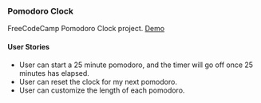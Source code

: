 ### Pomodoro Clock
FreeCodeCamp Pomodoro Clock project. [Demo](http://codepen.io/mtendotnet/full/RramoY/) 

#### User Stories
- User can start a 25 minute pomodoro, and the timer will go off once 25 minutes has elapsed.
- User can reset the clock for my next pomodoro.
- User can customize the length of each pomodoro.
